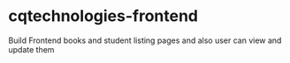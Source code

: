 # cqtechnologies-frontend
Build Frontend books and student listing pages and also user can view and update them
